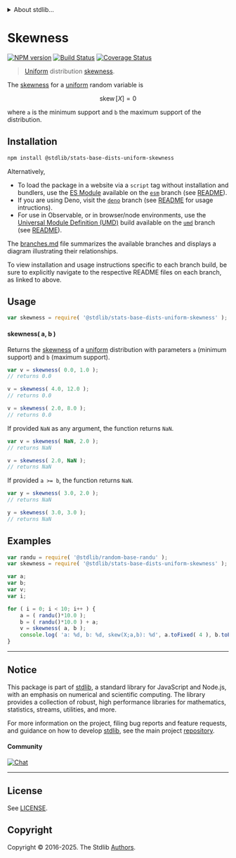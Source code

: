 <!--

@license Apache-2.0

Copyright (c) 2018 The Stdlib Authors.

Licensed under the Apache License, Version 2.0 (the "License");
you may not use this file except in compliance with the License.
You may obtain a copy of the License at

   http://www.apache.org/licenses/LICENSE-2.0

Unless required by applicable law or agreed to in writing, software
distributed under the License is distributed on an "AS IS" BASIS,
WITHOUT WARRANTIES OR CONDITIONS OF ANY KIND, either express or implied.
See the License for the specific language governing permissions and
limitations under the License.

-->


<details>
  <summary>
    About stdlib...
  </summary>
  <p>We believe in a future in which the web is a preferred environment for numerical computation. To help realize this future, we've built stdlib. stdlib is a standard library, with an emphasis on numerical and scientific computation, written in JavaScript (and C) for execution in browsers and in Node.js.</p>
  <p>The library is fully decomposable, being architected in such a way that you can swap out and mix and match APIs and functionality to cater to your exact preferences and use cases.</p>
  <p>When you use stdlib, you can be absolutely certain that you are using the most thorough, rigorous, well-written, studied, documented, tested, measured, and high-quality code out there.</p>
  <p>To join us in bringing numerical computing to the web, get started by checking us out on <a href="https://github.com/stdlib-js/stdlib">GitHub</a>, and please consider <a href="https://opencollective.com/stdlib">financially supporting stdlib</a>. We greatly appreciate your continued support!</p>
</details>

# Skewness

[![NPM version][npm-image]][npm-url] [![Build Status][test-image]][test-url] [![Coverage Status][coverage-image]][coverage-url] <!-- [![dependencies][dependencies-image]][dependencies-url] -->

> [Uniform][uniform-distribution] distribution [skewness][skewness].

<!-- Section to include introductory text. Make sure to keep an empty line after the intro `section` element and another before the `/section` close. -->

<section class="intro">

The [skewness][skewness] for a [uniform][uniform-distribution] random variable is

<!-- <equation class="equation" label="eq:uniform_skewness" align="center" raw="\operatorname{skew}\left[ X \right] = 0" alt="Skewness for a uniform distribution."> -->

```math
\mathop{\mathrm{skew}}\left[ X \right] = 0
```

<!-- <div class="equation" align="center" data-raw-text="\operatorname{skew}\left[ X \right] = 0" data-equation="eq:uniform_skewness">
    <img src="https://cdn.jsdelivr.net/gh/stdlib-js/stdlib@51534079fef45e990850102147e8945fb023d1d0/lib/node_modules/@stdlib/stats/base/dists/uniform/skewness/docs/img/equation_uniform_skewness.svg" alt="Skewness for a uniform distribution.">
    <br>
</div> -->

<!-- </equation> -->

where `a` is the minimum support and `b` the maximum support of the distribution.

</section>

<!-- /.intro -->

<!-- Package usage documentation. -->

<section class="installation">

## Installation

```bash
npm install @stdlib/stats-base-dists-uniform-skewness
```

Alternatively,

-   To load the package in a website via a `script` tag without installation and bundlers, use the [ES Module][es-module] available on the [`esm`][esm-url] branch (see [README][esm-readme]).
-   If you are using Deno, visit the [`deno`][deno-url] branch (see [README][deno-readme] for usage intructions).
-   For use in Observable, or in browser/node environments, use the [Universal Module Definition (UMD)][umd] build available on the [`umd`][umd-url] branch (see [README][umd-readme]).

The [branches.md][branches-url] file summarizes the available branches and displays a diagram illustrating their relationships.

To view installation and usage instructions specific to each branch build, be sure to explicitly navigate to the respective README files on each branch, as linked to above.

</section>

<section class="usage">

## Usage

```javascript
var skewness = require( '@stdlib/stats-base-dists-uniform-skewness' );
```

#### skewness( a, b )

Returns the [skewness][skewness] of a [uniform][uniform-distribution] distribution with parameters `a` (minimum support) and `b` (maximum support).

```javascript
var v = skewness( 0.0, 1.0 );
// returns 0.0

v = skewness( 4.0, 12.0 );
// returns 0.0

v = skewness( 2.0, 8.0 );
// returns 0.0
```

If provided `NaN` as any argument, the function returns `NaN`.

```javascript
var v = skewness( NaN, 2.0 );
// returns NaN

v = skewness( 2.0, NaN );
// returns NaN
```

If provided `a >= b`, the function returns `NaN`.

```javascript
var y = skewness( 3.0, 2.0 );
// returns NaN

y = skewness( 3.0, 3.0 );
// returns NaN
```

</section>

<!-- /.usage -->

<!-- Package usage notes. Make sure to keep an empty line after the `section` element and another before the `/section` close. -->

<section class="notes">

</section>

<!-- /.notes -->

<!-- Package usage examples. -->

<section class="examples">

## Examples

<!-- eslint no-undef: "error" -->

```javascript
var randu = require( '@stdlib/random-base-randu' );
var skewness = require( '@stdlib/stats-base-dists-uniform-skewness' );

var a;
var b;
var v;
var i;

for ( i = 0; i < 10; i++ ) {
    a = ( randu()*10.0 );
    b = ( randu()*10.0 ) + a;
    v = skewness( a, b );
    console.log( 'a: %d, b: %d, skew(X;a,b): %d', a.toFixed( 4 ), b.toFixed( 4 ), v.toFixed( 4 ) );
}
```

</section>

<!-- /.examples -->

<!-- Section to include cited references. If references are included, add a horizontal rule *before* the section. Make sure to keep an empty line after the `section` element and another before the `/section` close. -->

<section class="references">

</section>

<!-- /.references -->

<!-- Section for related `stdlib` packages. Do not manually edit this section, as it is automatically populated. -->

<section class="related">

</section>

<!-- /.related -->

<!-- Section for all links. Make sure to keep an empty line after the `section` element and another before the `/section` close. -->


<section class="main-repo" >

* * *

## Notice

This package is part of [stdlib][stdlib], a standard library for JavaScript and Node.js, with an emphasis on numerical and scientific computing. The library provides a collection of robust, high performance libraries for mathematics, statistics, streams, utilities, and more.

For more information on the project, filing bug reports and feature requests, and guidance on how to develop [stdlib][stdlib], see the main project [repository][stdlib].

#### Community

[![Chat][chat-image]][chat-url]

---

## License

See [LICENSE][stdlib-license].


## Copyright

Copyright &copy; 2016-2025. The Stdlib [Authors][stdlib-authors].

</section>

<!-- /.stdlib -->

<!-- Section for all links. Make sure to keep an empty line after the `section` element and another before the `/section` close. -->

<section class="links">

[npm-image]: http://img.shields.io/npm/v/@stdlib/stats-base-dists-uniform-skewness.svg
[npm-url]: https://npmjs.org/package/@stdlib/stats-base-dists-uniform-skewness

[test-image]: https://github.com/stdlib-js/stats-base-dists-uniform-skewness/actions/workflows/test.yml/badge.svg?branch=main
[test-url]: https://github.com/stdlib-js/stats-base-dists-uniform-skewness/actions/workflows/test.yml?query=branch:main

[coverage-image]: https://img.shields.io/codecov/c/github/stdlib-js/stats-base-dists-uniform-skewness/main.svg
[coverage-url]: https://codecov.io/github/stdlib-js/stats-base-dists-uniform-skewness?branch=main

<!--

[dependencies-image]: https://img.shields.io/david/stdlib-js/stats-base-dists-uniform-skewness.svg
[dependencies-url]: https://david-dm.org/stdlib-js/stats-base-dists-uniform-skewness/main

-->

[chat-image]: https://img.shields.io/gitter/room/stdlib-js/stdlib.svg
[chat-url]: https://app.gitter.im/#/room/#stdlib-js_stdlib:gitter.im

[stdlib]: https://github.com/stdlib-js/stdlib

[stdlib-authors]: https://github.com/stdlib-js/stdlib/graphs/contributors

[umd]: https://github.com/umdjs/umd
[es-module]: https://developer.mozilla.org/en-US/docs/Web/JavaScript/Guide/Modules

[deno-url]: https://github.com/stdlib-js/stats-base-dists-uniform-skewness/tree/deno
[deno-readme]: https://github.com/stdlib-js/stats-base-dists-uniform-skewness/blob/deno/README.md
[umd-url]: https://github.com/stdlib-js/stats-base-dists-uniform-skewness/tree/umd
[umd-readme]: https://github.com/stdlib-js/stats-base-dists-uniform-skewness/blob/umd/README.md
[esm-url]: https://github.com/stdlib-js/stats-base-dists-uniform-skewness/tree/esm
[esm-readme]: https://github.com/stdlib-js/stats-base-dists-uniform-skewness/blob/esm/README.md
[branches-url]: https://github.com/stdlib-js/stats-base-dists-uniform-skewness/blob/main/branches.md

[stdlib-license]: https://raw.githubusercontent.com/stdlib-js/stats-base-dists-uniform-skewness/main/LICENSE

[uniform-distribution]: https://en.wikipedia.org/wiki/Uniform_distribution_%28continuous%29

[skewness]: https://en.wikipedia.org/wiki/Skewness

</section>

<!-- /.links -->
